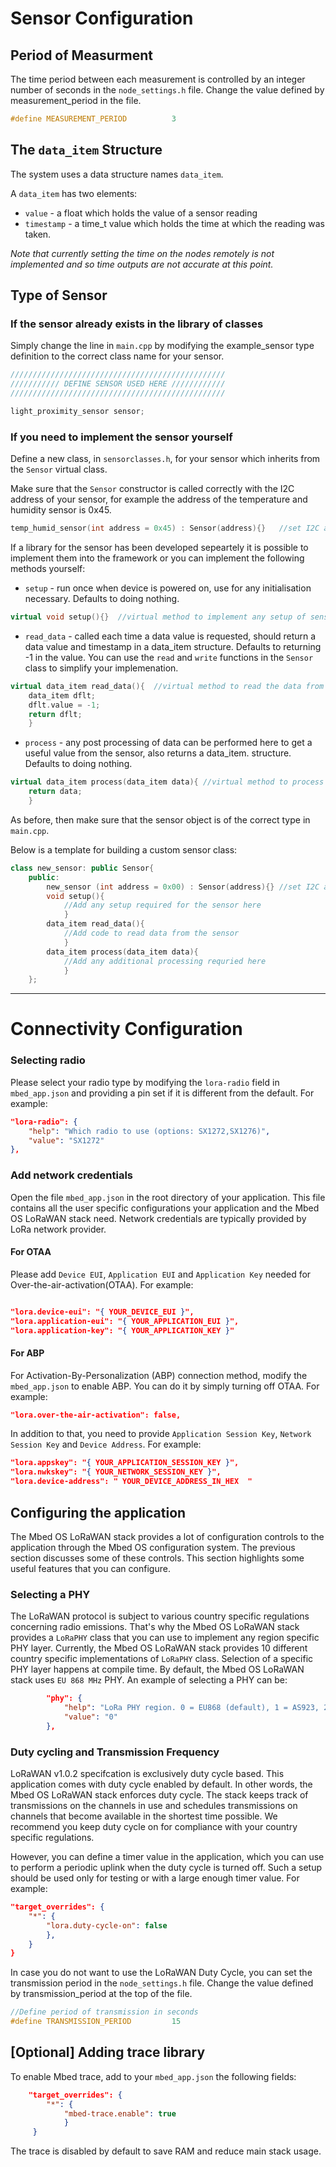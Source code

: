 # Sensor Configuration
## Period of Measurment
The time period between each measurement is controlled by an integer number of seconds in the `node_settings.h` file. Change the value defined by measurement_period in the file.
```c++
#define MEASUREMENT_PERIOD          3     
```
## The `data_item` Structure
The system uses a data structure names `data_item`.

A `data_item` has two elements:
* `value` - a float which holds the value of a sensor reading
* `timestamp` - a time_t value which holds the time at which the reading was taken.

_Note that currently setting the time on the nodes remotely is not implemented and so time outputs are not accurate at this point._ 

## Type of Sensor
### If the sensor already exists in the library of classes
Simply change the line in `main.cpp` by modifying the example_sensor type definition to the correct class name for your sensor.
```c++
////////////////////////////////////////////////
/////////// DEFINE SENSOR USED HERE ////////////
////////////////////////////////////////////////

light_proximity_sensor sensor;
```
### If you need to implement the sensor yourself
Define a new class, in `sensorclasses.h`, for your sensor which inherits from the `Sensor` virtual class.

Make sure that the `Sensor` constructor is called correctly with the I2C address of your sensor, for example the address of the temperature and humidity sensor is 0x45.
```c++
temp_humid_sensor(int address = 0x45) : Sensor(address){}   //set I2C address
```

If a library for the sensor has been developed sepeartely it is possible to implement them into the framework or you can implement the following methods yourself:

* `setup` - run once when device is powered on, use for any initialisation necessary. Defaults to doing nothing.
```c++
virtual void setup(){}  //virtual method to implement any setup of sensor, default to do nothing
```
* `read_data` - called each time a data value is requested, should return a data value and timestamp in a data_item structure. Defaults to returning -1 in the value. You can use the `read` and `write` functions in the `Sensor` class to simplify your implemenation.
```c++        
virtual data_item read_data(){  //virtual method to read the data from a sensor, default to returning -1 in the value
    data_item dflt;
    dflt.value = -1;
    return dflt;
    }
```
* `process` - any post processing of data can be performed here to get a useful value from the sensor, also returns a data_item. structure. Defaults to doing nothing.
```c++
virtual data_item process(data_item data){ //virtual method to process data, default to returning input value.
    return data;
    }
```

As before, then make sure that the sensor object is of the correct type in `main.cpp`.

Below is a template for building a custom sensor class:
```c++
class new_sensor: public Sensor{
    public:
        new_sensor (int address = 0x00) : Sensor(address){} //set I2C address (Ensure this is correct)
        void setup(){
            //Add any setup required for the sensor here
            }
        data_item read_data(){
            //Add code to read data from the sensor
            }
        data_item process(data_item data){ 
            //Add any additional processing requried here
            }
    };
```



***


# Connectivity Configuration

### Selecting radio

Please select your radio type by modifying the `lora-radio` field in `mbed_app.json` and providing a pin set if it is different from the default. For example:

```json
"lora-radio": {
    "help": "Which radio to use (options: SX1272,SX1276)",
    "value": "SX1272"
},
```

### Add network credentials

Open the file `mbed_app.json` in the root directory of your application. This file contains all the user specific configurations your application and the Mbed OS LoRaWAN stack need. Network credentials are typically provided by LoRa network provider.

#### For OTAA

Please add `Device EUI`, `Application EUI` and `Application Key` needed for Over-the-air-activation(OTAA). For example:

```json

"lora.device-eui": "{ YOUR_DEVICE_EUI }",
"lora.application-eui": "{ YOUR_APPLICATION_EUI }",
"lora.application-key": "{ YOUR_APPLICATION_KEY }"
```

#### For ABP

For Activation-By-Personalization (ABP) connection method, modify the `mbed_app.json` to enable ABP. You can do it by simply turning off OTAA. For example:

```json
"lora.over-the-air-activation": false,
```

In addition to that, you need to provide `Application Session Key`, `Network Session Key` and `Device Address`. For example:

```json
"lora.appskey": "{ YOUR_APPLICATION_SESSION_KEY }",
"lora.nwkskey": "{ YOUR_NETWORK_SESSION_KEY }",
"lora.device-address": " YOUR_DEVICE_ADDRESS_IN_HEX  " 
```

## Configuring the application

The Mbed OS LoRaWAN stack provides a lot of configuration controls to the application through the Mbed OS configuration system. The previous section discusses some of these controls. This section highlights some useful features that you can configure.

### Selecting a PHY

The LoRaWAN protocol is subject to various country specific regulations concerning radio emissions. That's why the Mbed OS LoRaWAN stack provides a `LoRaPHY` class that you can use to implement any region specific PHY layer. Currently, the Mbed OS LoRaWAN stack provides 10 different country specific implementations of `LoRaPHY` class. Selection of a specific PHY layer happens at compile time. By default, the Mbed OS LoRaWAN stack uses `EU 868 MHz` PHY. An example of selecting a PHY can be:

```json
        "phy": {
            "help": "LoRa PHY region. 0 = EU868 (default), 1 = AS923, 2 = AU915, 3 = CN470, 4 = CN779, 5 = EU433, 6 = IN865, 7 = KR920, 8 = US915, 9 = US915_HYBRID",
            "value": "0"
        },
```

### Duty cycling and Transmission Frequency

LoRaWAN v1.0.2 specifcation is exclusively duty cycle based. This application comes with duty cycle enabled by default. In other words, the Mbed OS LoRaWAN stack enforces duty cycle. The stack keeps track of transmissions on the channels in use and schedules transmissions on channels that become available in the shortest time possible. We recommend you keep duty cycle on for compliance with your country specific regulations. 

However, you can define a timer value in the application, which you can use to perform a periodic uplink when the duty cycle is turned off. Such a setup should be used only for testing or with a large enough timer value. For example:

```json 
"target_overrides": {
	"*": {
		"lora.duty-cycle-on": false
		},
	}
}
```

In case you do not want to use the LoRaWAN Duty Cycle, you can set the transmission period in the `node_settings.h` file. Change the value defined by transmission_period at the top of the file.
```c++
//Define period of transmission in seconds
#define TRANSMISSION_PERIOD         15   
```

## [Optional] Adding trace library
To enable Mbed trace, add to your `mbed_app.json` the following fields:

```json
    "target_overrides": {
        "*": {
            "mbed-trace.enable": true
            }
     }
```
The trace is disabled by default to save RAM and reduce main stack usage.
